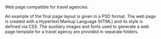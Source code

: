 Web page compatible for travel agencies.

An example of the final page layout is given in a PSD format. The web page is created with a Hypertext Markup Language (HTML) and its style is defined via CSS. The аuxiliary images and fonts used to generate a web page template for a travel agency are provided in separate folders.

